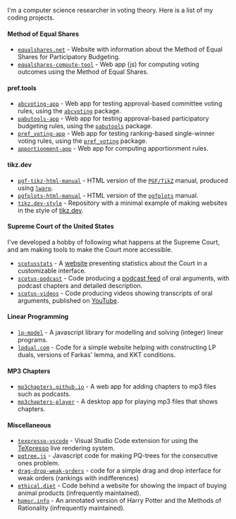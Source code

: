 I'm a computer science researcher in voting theory. Here is a list of my coding projects.

#### Method of Equal Shares

* [`equalshares.net`](https://github.com/equalshares/equalshares.net) - Website with information about the Method of Equal Shares for Participatory Budgeting.
* [`equalshares-compute-tool`](https://github.com/equalshares/equalshares-compute-tool) - Web app (js) for computing voting outcomes using the Method of Equal Shares.

#### pref.tools

* [`abcvoting-app`](https://github.com/DominikPeters/abcvoting-app) - Web app for testing approval-based committee voting rules, using the [`abcvoting`](https://github.com/martinlackner/abcvoting) package.
* [`pabutools-app`](https://github.com/DominikPeters/pabutools-app) - Web app for testing approval-based participatory budgeting rules, using the [`pabutools`](https://github.com/pbvoting/pabutools) package.
* [`pref_voting-app`](https://github.com/DominikPeters/abcvoting-app) - Web app for testing ranking-based single-winner voting rules, using the [`pref_voting`](https://github.com/voting-tools/pref_voting) package.
* [`apportionment-app`](https://github.com/DominikPeters/apportionment-app) - Web app for computing apportionment rules.

#### tikz.dev

* [`pgf-tikz-html-manual`](https://github.com/DominikPeters/pgf-tikz-html-manual) - HTML version of the [`PGF/TikZ`](https://github.com/pgf-tikz/pgf) manual, produced using [`lwarp`](https://github.com/bdtc/lwarp).
* [`pgfplots-html-manual`](https://github.com/DominikPeters/pgfplots-html-manual) - HTML version of the [`pgfplots`](https://pgfplots.sourceforge.net/) manual.
* [`tikz.dev-style`](https://github.com/DominikPeters/tikz.dev-style) - Repository with a minimal example of making websites in the style of [tikz.dev](https://tikz.dev).

#### Supreme Court of the United States

I've developed a hobby of following what happens at the Supreme Court, and am making tools to make the Court more accessible.

* [`scotusstats`](https://github.com/DominikPeters/scotusstats) - A [website](https://scotusstats.com/) presenting statistics about the Court in a customizable interface.
* [`scotus-podcast`](https://github.com/DominikPeters/scotus-podcast) - Code producing a [podcast feed](https://scotusstats.com/podcast/) of oral arguments, with podcast chapters and detailed description.
* [`scotus-videos`](https://github.com/DominikPeters/scotus-videos) - Code producing videos showing transcripts of oral arguments, published on [YouTube](https://www.youtube.com/@SCOTUSOralArgument).

#### Linear Programming

* [`lp-model`](https://github.com/DominikPeters/lp-model) - A javascript library for modelling and solving (integer) linear programs.
* [`lpdual.com`](https://github.com/DominikPeters/lpdual.com) - Code for a simple website helping with constructing LP duals, versions of Farkas' lemma, and KKT conditions.

#### MP3 Chapters

* [`mp3chapters.github.io`](https://github.com/mp3chapters/mp3chapters.github.io) - A web app for adding chapters to mp3 files such as podcasts.
* [`mp3chapters-player`](https://github.com/mp3chapters/mp3chapters-player) - A desktop app for playing mp3 files that shows chapters.

#### Miscellaneous

* [`texpresso-vscode`](https://github.com/DominikPeters/texpresso-vscode) - Visual Studio Code extension for using the [TeXpresso](https://github.com/let-def/texpresso/) live rendering system.
* [`pqtree.js`](https://github.com/DominikPeters/pqtree.js) - Javascript code for making PQ-trees for the consecutive ones problem.
* [`drag-drop-weak-orders`](https://github.com/DominikPeters/drag-drop-weak-orders) - code for a simple drag and drop interface for weak orders (rankings with indifferences)
* [`ethical.diet`](https://github.com/DominikPeters/ethical.diet) - Code behind a website for showing the impact of buying animal products (infrequently maintained).
* [`hpmor.info`](https://github.com/DominikPeters/hpmor.info) - An annotated version of Harry Potter and the Methods of Rationality (infrequently maintained).
